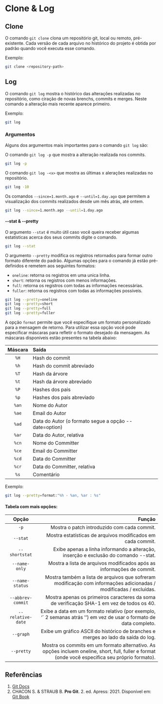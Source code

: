 # **Clone & Log**
## **Clone**
O comando `git clone` clona um repositório git, local ou remoto, pré-existente. Cada versão de cada arquivo no histórico do projeto é obtida por padrão quando você executa esse comando.

Exemplo:
```bash
git clone <repository-path>
```
## **Log**
O comando `git log` mostra o histórico das alterações realizadas no repositório, como ciração de novas brenchs, commits e merges. Neste comando a alteração mais recente aparece primeiro.

Exemplo:
```bash
git log 
```

### **Argumentos**

Alguns dos argumentos mais importantes para o comando `git log` são: 

O comando `git log -p` que mostra a alteração realizada nos commits.

```bash
git log -p
```
O comando `git log -<x>` que mostra as últimas x alerações realizadas no repositório.

```bash
git log -10
```

Os comandos `--since=1.month.ago` e `--until=1.day.ago` que permitem a visualização dos commits realizados desde um mês atrás, até ontem.

```bash
git log --since=1.month.ago --until=1.day.ago
```

#### **--stat & --pretty**

O argumento `--stat` é muito útil caso você queira receber algumas estatísticas acerca dos seus commits digite o comando. 

```bash
git log --stat
```

O argumento `--pretty` modifica os registros retornados para
formar outro formato diferente do padrão. Algumas opções para o comando já estão pré-definidos e remetem aos seguintes formatos: 

- `oneline`: retorna os registros em uma unica linha.
- `short`: retorna os registros com menos informações.
- `full`: retorna os registros com todas as informações necessárias.
- `fuller`: retorna os registros com todas as informações possíveis.

```bash
git log --pretty=oneline
git log --pretty=short
git log --pretty=full
git log --pretty=fuller
```

A opção `format` permite que você especifique um formato personalizado para a mensagem de retorno. Para utilizar essa opção você pode especificar máscaras para refletir o formato desejado da mensagem. As máscaras disponíveis estão presentes na tabela abaixo:

| Máscara | Saída | 
| :-------: | :----- |
| `%H` | Hash do commit |
| `%h` | Hash do commit abreviado |
| `%T` | Hash da árvore |
| `%t` | Hash da árvore abreviado |
| `%P` | Hashes dos pais |
| `%p` | Hashes dos pais abreviado |
| `%an` | Nome do Autor |
| `%ae` | Email do Autor |
| `%ad` | Data do Autor (o formato segue a opção --date=option) |
| `%ar` | Data do Autor, relativa |
| `%cn` | Nome do Committer |
| `%ce` | Email do Committer |
| `%cd` | Data do Committer |
| `%cr` | Data do Committer, relativa |
| `%s` | Comentário |

Exemplo:

```bash
git log --pretty=format:"%h - %an, %ar : %s"
```

#### **Tabela com mais opções:**

| Opção | Função |
| :---: | ----: |
| `-p` | Mostra o patch introduzido com cada commit.
| `--stat` | Mostra estatísticas de arquivos modificados em cada commit.
| `--shortstat` | Exibe apenas a linha informando a alteração, inserção e exclusão do comando --stat.
| `--name-only` | Mostra a lista de arquivos modificados após as informações de commit.
| `--name-status` | Mostra também a lista de arquivos que sofreram modificação com informações adicionadas / modificadas / excluídas.
| `--abbrev-commit` | Mostra apenas os primeiros caracteres da soma de verificação SHA-1 em vez de todos os 40.
| `--relative-date` | Exibe a data em um formato relativo (por exemplo, ‘` 2 semanas atrás '’) em vez de usar o formato de data completo.
| `--graph` | Exibe um gráfico ASCII do histórico de branches e merges ao lado da saída do log.
| `--pretty` | Mostra os commits em um formato alternativo. As opções incluem oneline, short, full, fuller e format (onde você especifica seu próprio formato).

## **Referências**

1. [Git Docs](https://git-scm.com/docs)
2. CHACON S. & STRAUB B. **Pro Git**. 2. ed. Apress: 2021. Disponível em: [Git Book](https://git-scm.com/book/en/v2) 